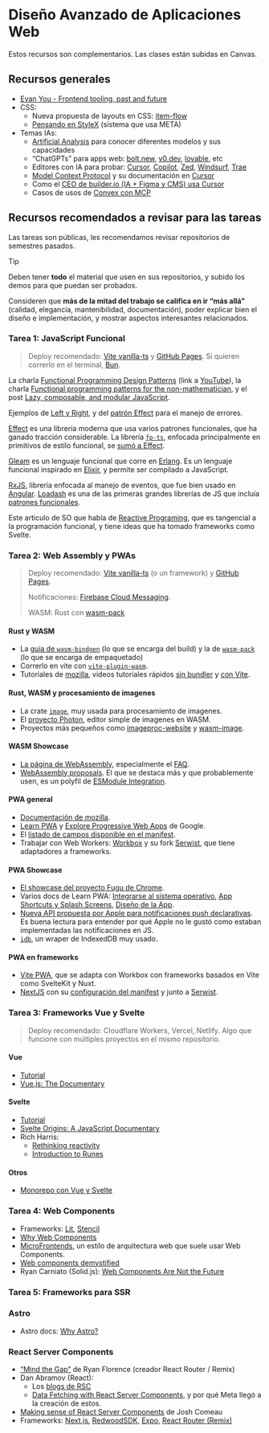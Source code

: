 # Diseño Avanzado de Aplicaciones Web

Estos recursos son complementarios. Las clases están subidas en Canvas.

## Recursos generales

- [Evan You - Frontend tooling, past and future](https://www.youtube.com/watch?v=5mn3EpWCcJs&t=16343s)
- CSS:
  - Nueva propuesta de layouts en CSS: [item-flow](https://webkit.org/blog/16587/item-flow-part-1-a-new-unified-concept-for-layout/)
  - [Pensando en StyleX](https://stylexjs.com/docs/learn/thinking-in-stylex/) (sistema que usa META)
- Temas IAs:
  - [Artificial Analysis](https://artificialanalysis.ai) para conocer diferentes modelos y sus capacidades
  - “ChatGPTs” para apps web: [bolt.new](https://bolt.new/), [v0.dev](https://v0.dev), [lovable](https://lovable.dev/), etc
  - Editores con IA para probar: [Cursor](https://cursor.com), [Copilot](https://github.com/features/copilot), [Zed](https://zed.dev/), [Windsurf](https://codeium.com/windsurf), [Trae](https://www.trae.ai/)
  - [Model Context Protocol](https://modelcontextprotocol.io/introduction) y su documentación en [Cursor](https://docs.cursor.com/context/model-context-protocol)
  - Como el [CEO de builder.io (IA + Figma y CMS) usa Cursor](https://www.linkedin.com/video/live/urn:li:ugcPost:7303840329999208448/)
  - Casos de usos de [Convex con MCP](https://stack.convex.dev/convex-mcp-server)

## Recursos recomendados a revisar para las tareas

Las tareas son públicas, les recomendamos revisar repositorios de semestres pasados.

> [!TIP]
>
> Deben tener **todo** el material que usen en sus repositorios, y subido los demos para que puedan ser probados.
>
> Consideren que **más de la mitad del trabajo se califica en ir “más allá”** (calidad, elegancia, mantenibilidad, documentación), poder explicar bien el diseño e implementación, y mostrar aspectos interesantes relacionados.

### Tarea 1: JavaScript Funcional

> Deploy recomendado: [Vite vanilla-ts](https://vite.dev/guide/#scaffolding-your-first-vite-project) y [GitHub Pages](https://vite.dev/guide/static-deploy.html#github-pages). Si quieren correrlo en el terminal, [Bun](https://bun.sh/).

La charla [Functional Programming Design Patterns](https://fsharpforfunandprofit.com/fppatterns/) (link a [YouTube](https://youtu.be/srQt1NAHYC0)), la charla [Functional programming patterns for the non-mathematician](https://youtu.be/AvgwKjTPMmM), y el post [Lazy, composable, and modular JavaScript](https://codewords.recurse.com/issues/four/lazy-composable-and-modular-javascript).

Ejemplos de [Left y Right](https://effect.website/play/#d7103f0ecade), y del [patrón Effect](https://effect.website/play/#d4de9a1af80b) para el manejo de errores.

[Effect](https://effect.website/) es una librería moderna que usa varios patrones funcionales, que ha ganado tracción considerable.
La librería [`fp-ts`](https://github.com/gcanti/fp-ts), enfocada principalmente en primitivos de estilo funcional, se [sumó a Effect](https://dev.to/effect/a-bright-future-for-effect-455m).

[Gleam](https://gleam.run/) es un lenguaje funcional que corre en [Erlang](https://www.erlang.org/).
Es un lenguaje funcional inspirado en [Elixir](https://elixir-lang.org/), y permite ser compilado a JavaScript.

[RxJS](https://rxjs.dev/), librería enfocada al manejo de eventos, que fue bien usado en [Angular](https://angular.dev/ecosystem/rxjs-interop/output-interop).
[Loadash](https://lodash.com/) es una de las primeras grandes librerías de JS que incluía [patrones funcionales](https://github.com/lodash/lodash/wiki/fp-guide).

Este articulo de SO que habla de [Reactive Programing](https://stackoverflow.com/q/1028250), que es tangencial a la programación funcional, y tiene ideas que ha tomado frameworks como Svelte.

### Tarea 2: Web Assembly y PWAs

> Deploy recomendado: [Vite vanilla-ts](https://vite.dev/guide/#scaffolding-your-first-vite-project) (o un framework) y [GitHub Pages](https://vite.dev/guide/static-deploy.html#github-pages).
>
> Notificaciones: [Firebase Cloud Messaging](https://firebase.google.com/docs/cloud-messaging).
>
> WASM: Rust con [wasm-pack](https://github.com/rustwasm/wasm-pack)

#### Rust y WASM

- La [guia de `wasm-bindgen`](https://rustwasm.github.io/docs/wasm-bindgen/) (lo que se encarga del build) y la de [`wasm-pack`](https://rustwasm.github.io/wasm-pack/book/introduction) (lo que se encarga de empaquetado)
- Correrlo en vite con [`vite-plugin-wasm`](https://github.com/aleclarson/vite-plugin-wasm).
- Tutoriales de [mozilla](https://developer.mozilla.org/en-US/docs/WebAssembly/Guides/Rust_to_Wasm), videos tutoriales rápidos [sin bundler](https://youtu.be/nW71Mlbmxt8) y [con Vite](https://youtu.be/8zDYoprO358).

#### Rust, WASM y procesamiento de imagenes

- La crate [`image`](https://crates.io/crates/image), muy usada para procesamiento de imagenes.
- El [proyecto Photon](https://silvia-odwyer.github.io/photon), editor simple de imagenes en WASM.
- Proyectos más pequeños como [imageproc-website](https://github.com/arthmis/imageproc-website) y [wasm-image](https://github.com/peerigon/wasm-image).

#### WASM Showcase

- [La página de WebAssembly](https://webassembly.org/), especialmente el [FAQ](https://webassembly.org/docs/faq/).
- [WebAssembly proposals](https://webassembly.org/features/). El que se destaca más y que probablemente usen, es un polyfil de [ESModule Integration](https://github.com/WebAssembly/esm-integration).

#### PWA general

- [Documentación de mozilla](https://developer.mozilla.org/en-US/docs/Web/Progressive_web_apps).
- [Learn PWA](https://web.dev/learn/pwa) y [Explore Progressive Web Apps](https://web.dev/explore/progressive-web-apps) de Google.
- El [listado de campos disponible en el manifest](https://developer.mozilla.org/en-US/docs/Web/Progressive_web_apps/Manifest).
- Trabajar con Web Workers: [Workbox](https://developer.chrome.com/docs/workbox) y su fork [Serwist](https://serwist.pages.dev/), que tiene adaptadores a frameworks.

#### PWA Showcase

- [El showcase del proyecto Fugu de Chrome](https://developer.chrome.com/docs/capabilities/fugu-showcase).
- Varios docs de Learn PWA: [Integrarse al sistema operativo](https://web.dev/learn/pwa/os-integration), [App Shortcuts y Splash Screens](https://web.dev/learn/pwa/enhancements), [Diseño de la App](https://web.dev/learn/pwa/app-design).
- [Nueva API propuesta por Apple para notificaciones push declarativas](https://webkit.org/blog/16535/meet-declarative-web-push/). Es buena lectura para entender por qué Apple no le gustó como estaban implementadas las notificaciones en JS.
- [`idb`](https://github.com/jakearchibald/idb), un wraper de IndexedDB muy usado.

#### PWA en frameworks

- [Vite PWA](https://vite-pwa-org.netlify.app/guide/), que se adapta con Workbox con frameworks basados en Vite como SvelteKit y Nuxt.
- [NextJS](https://nextjs.org) con su [configuración del manifest](https://nextjs.org/docs/app/building-your-application/configuring/progressive-web-apps) y junto a [Serwist](https://serwist.pages.dev/docs/next/getting-started).

### Tarea 3: Frameworks Vue y Svelte

> Deploy recomendado: Cloudflare Workers, Vercel, Netlify. Algo que funcione con múltiples proyectos en el mismo repositorio.

#### Vue

- [Tutorial](https://vuejs.org/tutorial)
- [Vue.js: The Documentary](https://youtu.be/OrxmtDw4pVI)

#### Svelte

- [Tutorial](https://svelte.dev/tutorial)
- [Svelte Origins: A JavaScript Documentary](https://youtu.be/kMlkCYL9qo0)
- Rich Harris:
  - [Rethinking reactivity](https://youtu.be/AdNJ3fydeao)
  - [Introduction to Runes](https://youtu.be/RVnxF3j3N8U)

#### Otros

- [Monorepo con Vue y Svelte](https://github.com/IIC3585/2025-1-s1-pnpm-vue-svelte)

### Tarea 4: Web Components

- Frameworks: [Lit](https://lit.dev/), [Stencil](https://stenciljs.com/)
- [Why Web Components](https://designsystem.webstandards.ca.gov/why-web-components/index.html)
- [MicroFrontends](https://micro-frontends.org/), un estilo de arquitectura web que suele usar Web Components.
- [Web components demystified](https://css-tricks.com/web-components-demystified/)
- Ryan Carniato (Solid.js): [Web Components Are Not the Future](https://dev.to/ryansolid/web-components-are-not-the-future-48bh)

### Tarea 5: Frameworks para SSR

### Astro

- Astro docs: [Why Astro?](https://docs.astro.build/en/concepts/why-astro/)

### React Server Components

- [“Mind the Gap”](https://youtu.be/zqhE-CepH2g?si=deRmRFm5y64u15VF) de Ryan Florence (creador React Router / Remix)
- Dan Abramov (React):
  - Los [blogs de RSC](https://overreacted.io/)
  - [Data Fetching with React Server Components](https://youtu.be/TQQPAU21ZUw), y por qué Meta llegó a la creación de estos.
- [Making sense of React Server Components](http://joshwcomeau.com/react/server-components/) de Josh Comeau
- Frameworks: [Next.js](https://nextjs.org), [RedwoodSDK](https://rwsdk.com/), [Expo](https://docs.expo.dev/guides/server-components/), [React Router (Remix)](https://remix.run/blog/rsc-preview)

<!-- Añadir conversaciones de diferentes tipos de aplicaciones web -->
